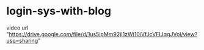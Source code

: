 # login-sys-with-blog
video url "https://drive.google.com/file/d/1us5ipMm92jI1zWi10iVfJcVFIJqgJVol/view?usp=sharing"